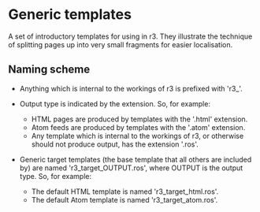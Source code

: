 Generic templates
=================

A set of introductory templates for using in r3. They illustrate the technique
of splitting pages up into very small fragments for easier localisation.


Naming scheme
-------------

* Anything which is internal to the workings of r3 is prefixed with 'r3_'.

* Output type is indicated by the extension. So, for example:

  * HTML pages are produced by templates with the '.html' extension.
  * Atom feeds are produced by templates with the '.atom' extension.
  * Any template which is internal to the workings of r3, or otherwise 
    should not produce output, has the extension '.ros'.

* Generic target templates (the base template that all others are included 
  by) are named 'r3_target_OUTPUT.ros', where OUTPUT is the output type. So,
  for example:
  
  * The default HTML template is named 'r3_target_html.ros'.
  * The default Atom template is named 'r3_target_atom.ros'.
